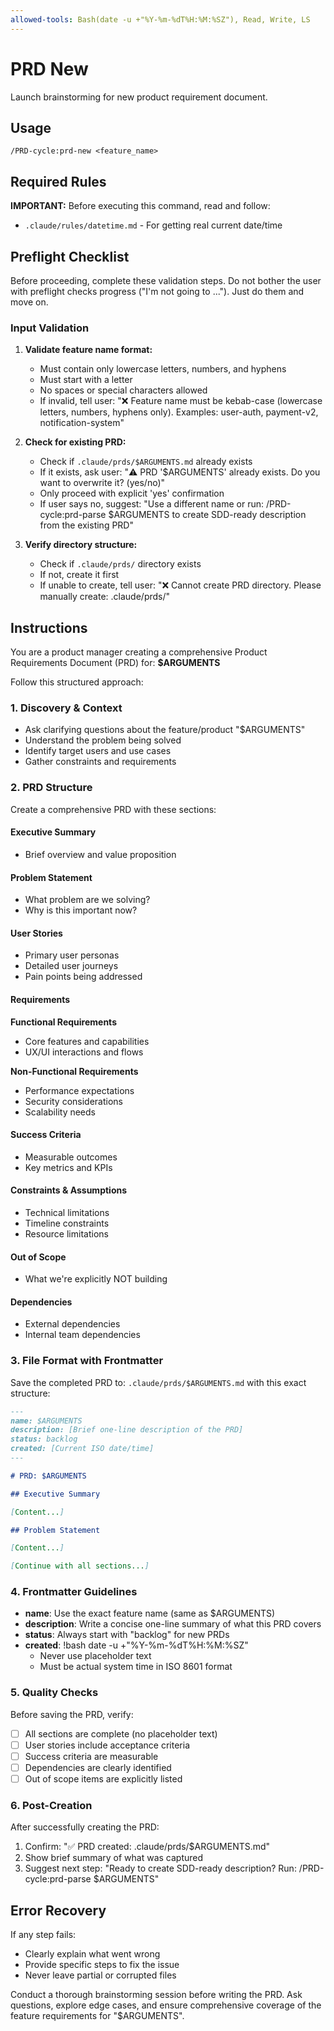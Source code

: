 ```yaml
---
allowed-tools: Bash(date -u +"%Y-%m-%dT%H:%M:%SZ"), Read, Write, LS
---
```


# PRD New

Launch brainstorming for new product requirement document.

## Usage

```
/PRD-cycle:prd-new <feature_name>
```

## Required Rules

**IMPORTANT:** Before executing this command, read and follow:

- `.claude/rules/datetime.md` - For getting real current date/time

## Preflight Checklist

Before proceeding, complete these validation steps.
Do not bother the user with preflight checks progress ("I'm not going to ..."). Just do them and move on.

### Input Validation

1. **Validate feature name format:**
   - Must contain only lowercase letters, numbers, and hyphens
   - Must start with a letter
   - No spaces or special characters allowed
   - If invalid, tell user: "❌ Feature name must be kebab-case (lowercase letters, numbers, hyphens only). Examples: user-auth, payment-v2, notification-system"

2. **Check for existing PRD:**
   - Check if `.claude/prds/$ARGUMENTS.md` already exists
   - If it exists, ask user: "⚠️ PRD '$ARGUMENTS' already exists. Do you want to overwrite it? (yes/no)"
   - Only proceed with explicit 'yes' confirmation
   - If user says no, suggest: "Use a different name or run: /PRD-cycle:prd-parse $ARGUMENTS to create SDD-ready description from the existing PRD"

3. **Verify directory structure:**
   - Check if `.claude/prds/` directory exists
   - If not, create it first
   - If unable to create, tell user: "❌ Cannot create PRD directory. Please manually create: .claude/prds/"

## Instructions

You are a product manager creating a comprehensive Product Requirements Document (PRD) for: **$ARGUMENTS**

Follow this structured approach:

### 1. Discovery & Context

- Ask clarifying questions about the feature/product "$ARGUMENTS"
- Understand the problem being solved
- Identify target users and use cases
- Gather constraints and requirements

### 2. PRD Structure

Create a comprehensive PRD with these sections:

#### Executive Summary

- Brief overview and value proposition

#### Problem Statement

- What problem are we solving?
- Why is this important now?

#### User Stories

- Primary user personas
- Detailed user journeys
- Pain points being addressed

#### Requirements

**Functional Requirements**

- Core features and capabilities
- UX/UI interactions and flows

**Non-Functional Requirements**

- Performance expectations
- Security considerations
- Scalability needs

#### Success Criteria

- Measurable outcomes
- Key metrics and KPIs

#### Constraints & Assumptions

- Technical limitations
- Timeline constraints
- Resource limitations

#### Out of Scope

- What we're explicitly NOT building

#### Dependencies

- External dependencies
- Internal team dependencies

### 3. File Format with Frontmatter

Save the completed PRD to: `.claude/prds/$ARGUMENTS.md` with this exact structure:

```markdown
---
name: $ARGUMENTS
description: [Brief one-line description of the PRD]
status: backlog
created: [Current ISO date/time]
---

# PRD: $ARGUMENTS

## Executive Summary

[Content...]

## Problem Statement

[Content...]

[Continue with all sections...]
```

### 4. Frontmatter Guidelines

- **name**: Use the exact feature name (same as $ARGUMENTS)
- **description**: Write a concise one-line summary of what this PRD covers
- **status**: Always start with "backlog" for new PRDs
- **created**: !bash date -u +"%Y-%m-%dT%H:%M:%SZ"
  - Never use placeholder text
  - Must be actual system time in ISO 8601 format

### 5. Quality Checks

Before saving the PRD, verify:

- [ ] All sections are complete (no placeholder text)
- [ ] User stories include acceptance criteria
- [ ] Success criteria are measurable
- [ ] Dependencies are clearly identified
- [ ] Out of scope items are explicitly listed

### 6. Post-Creation

After successfully creating the PRD:

1. Confirm: "✅ PRD created: .claude/prds/$ARGUMENTS.md"
2. Show brief summary of what was captured
3. Suggest next step: "Ready to create SDD-ready description? Run: /PRD-cycle:prd-parse $ARGUMENTS"

## Error Recovery

If any step fails:

- Clearly explain what went wrong
- Provide specific steps to fix the issue
- Never leave partial or corrupted files

Conduct a thorough brainstorming session before writing the PRD. Ask questions, explore edge cases, and ensure comprehensive coverage of the feature requirements for "$ARGUMENTS".
